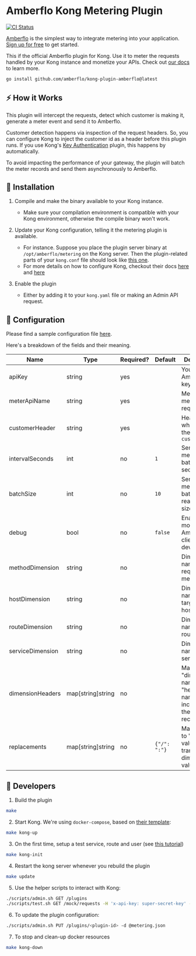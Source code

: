 # Amberflo Kong Metering Plugin

<p>
    <a href="https://github.com/amberflo/kong-plugin/actions">
        <img alt="CI Status" src="https://github.com/amberflo/kong-plugin/actions/workflows/test.yml/badge.svg?branch=main">
    </a>
</p>

[Amberflo](https://amberflo.io) is the simplest way to integrate metering into your application. [Sign up for free](https://ui.amberflo.io/) to get started.

This if the official Amberflo plugin for Kong. Use it to meter the requests handled by your Kong instance and monetize your APIs. Check out [our docs](https://docs.amberflo.io/docs) to learn more.

```sh
go install github.com/amberflo/kong-plugin-amberflo@latest
```

## :zap: How it Works

This plugin will intercept the requests, detect which customer is making it, generate a meter event and send it to Amberflo.

Customer detection happens via inspection of the request headers. So, you can configure Kong to inject the customer id as a header before this plugin runs. If you use Kong's [Key Authentication](https://docs.konghq.com/hub/kong-inc/key-auth/) plugin, this happens by automatically.

To avoid impacting the performance of your gateway, the plugin will batch the meter records and send them asynchronously to Amberflo.

## :rocket: Installation

1. Compile and make the binary available to your Kong instance.
    - Make sure your compilation environment is compatible with your Kong environment, otherwise the compile binary won't work.

2. Update your Kong configuration, telling it the metering plugin is available.
    - For instance. Suppose you place the plugin server binary at `/opt/amberflo/metering` on the Kong server. Then the plugin-related parts of your `kong.conf` file should look like [this one](./kong.conf).
    - For more details on how to configure Kong, checkout their docs [here](https://docs.konghq.com/gateway/latest/plugin-development/pluginserver/go/#example-configuration) and [here](https://docs.konghq.com/gateway/latest/reference/configuration/)

3. Enable the plugin
    - Either by adding it to your `kong.yaml` file or making an Admin API request.

## :scroll: Configuration

Please find a sample configuration file [here](./metering.json).

Here's a breakdown of the fields and their meaning.

| Name             | Type              | Required? | Default      | Description                                                                 |
|------------------|-------------------|-----------|--------------|-----------------------------------------------------------------------------|
| apiKey           | string            | yes       |              | Your Amberflo API key                                                       |
| meterApiName     | string            | yes       |              | Meter for metering the requests                                             |
| customerHeader   | string            | yes       |              | Header from which to get the Amberflo `customerId`                          |
| intervalSeconds  | int               | no        | `1`          | Send the meter record batch every `x` seconds                               |
| batchSize        | int               | no        | `10`         | Send the meter record batch when it reaches this size                       |
| debug            | bool              | no        | `false`      | Enable debug mode of the Amberflo API client (for development)              |
| methodDimension  | string            | no        |              | Dimension name for the request method                                       |
| hostDimension    | string            | no        |              | Dimension name for the target url host                                      |
| routeDimension   | string            | no        |              | Dimension name for the route name                                           |
| serviceDimension | string            | no        |              | Dimension name for the service name                                         |
| dimensionHeaders | map[string]string | no        |              | Map of "dimension name" to "header name", for inclusion in the meter record |
| replacements     | map[string]string | no        | `{"/": ":"}` | Map of "old" to "new" values for transforming dimension values              |

## :construction_worker: Developers

1. Build the plugin

```sh
make
```

2. Start Kong. We're using `docker-compose`, based on [their template](https://github.com/Kong/docker-kong/tree/master/compose):
```sh
make kong-up
```

3. On the first time, setup a test service, route and user (see [this tutorial](https://docs.konghq.com/gateway/3.0.x/get-started/key-authentication/))
```sh
make kong-init
```

4. Restart the kong server whenever you rebuild the plugin
```sh
make update
```

5. Use the helper scripts to interact with Kong:
```sh
./scripts/admin.sh GET /plugins
./scripts/test.sh GET /mock/requests -H 'x-api-key: super-secret-key' -i
```

6. To update the plugin configuration:
```sh
./scripts/admin.sh PUT /plugins/<plugin-id> -d @metering.json
```

7. To stop and clean-up docker resources
```sh
make kong-down
```
